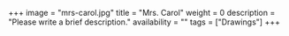 +++
image = "mrs-carol.jpg"
title = "Mrs. Carol"
weight = 0
description = "Please write a brief description."
availability = ""
tags = ["Drawings"]
+++
